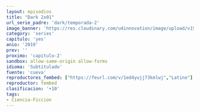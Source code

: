 ```yaml
---
layout: episodios
title: "Dark 2x01"
url_serie_padre: 'dark/temporada-2'
image_banner: 'https://res.cloudinary.com/u4innovation/image/upload/v1561171881/dark2banner-min_hmfg51.jpg'
category: 'series'
capitulo: 'yes'
anio: '2019'
prev: ''
proximo: 'capitulo-2'
sandbox: allow-same-origin allow-forms
idioma: 'Subtitulado'
fuente: 'cueva'
reproductores_fembed: ["https://feurl.com/v/1ed4yujj73kmlwj","Latino"]
reproductor: fembed
clasificacion: '+10'
tags:
- Ciencia-Ficcion
---
```













